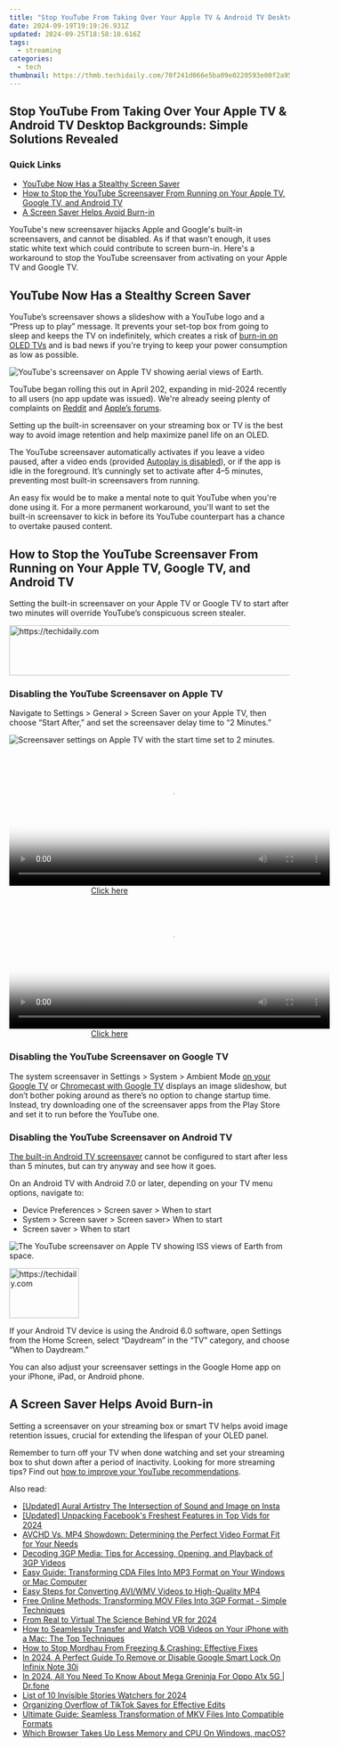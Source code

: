 ```yaml
---
title: "Stop YouTube From Taking Over Your Apple TV & Android TV Desktop Backgrounds: Simple Solutions Revealed"
date: 2024-09-19T19:19:26.931Z
updated: 2024-09-25T18:58:10.616Z
tags:
  - streaming
categories:
  - tech
thumbnail: https://thmb.techidaily.com/70f241d066e5ba09e0220593e00f2a957d64d581fb486617b19976fb6093a216.jpg
---
```


## Stop YouTube From Taking Over Your Apple TV & Android TV Desktop Backgrounds: Simple Solutions Revealed

### Quick Links

* [YouTube Now Has a Stealthy Screen Saver](https://fox-cloud.techidaily.com/new-remarkable-appraisal-and-other-recommendations-for-2024/)
* [How to Stop the YouTube Screensaver From Running on Your Apple TV, Google TV, and Android TV](https://fake-location.techidaily.com/is-pgsharp-legal-when-you-are-playing-pokemon-on-tecno-pova-5-pro-drfone-by-drfone-virtual-android/)
* [A Screen Saver Helps Avoid Burn-in](https://some-techniques.techidaily.com/2024-approved-harvesting-stills-from-moving-images-on-windows/)

 YouTube's new screensaver hijacks Apple and Google's built-in screensavers, and cannot be disabled. As if that wasn’t enough, it uses static white text which could contribute to screen burn-in. Here's a workaround to stop the YouTube screensaver from activating on your Apple TV and Google TV.

##  YouTube Now Has a Stealthy Screen Saver

 YouTube’s screensaver shows a slideshow with a YouTube logo and a “Press up to play” message. It prevents your set-top box from going to sleep and keeps the TV on indefinitely, which creates a risk of [burn-in on OLED TVs](https://twitter-videos.techidaily.com/new-2024-approved-laughter-ledger-ranking-the-highest-viral-jokes/) and is bad news if you're trying to keep your power consumption as low as possible.

![YouTube's screensaver on Apple TV showing aerial views of Earth.](https://static1.howtogeekimages.com/wordpress/wp-content/uploads/2024/05/google-youtube-app-apple-tv-screensaver-aerial-earth-views.jpg) 

 TouTube began rolling this out in April 202, expanding in mid-2024 recently to all users (no app update was issued). We're already seeing plenty of complaints on [Reddit](https://www.reddit.com/r/appletv/comments/14ay8g4/disable%5Fyoutube%5Fscreensavers/) and [Apple’s forums](https://discussions.apple.com/thread/254933345).

 Setting up the built-in screensaver on your streaming box or TV is the best way to avoid image retention and help maximize panel life on an OLED.

 The YouTube screensaver automatically activates if you leave a video paused, after a video ends (provided [Autoplay is disabled](https://facebook-video-recording.techidaily.com/new-in-2024-mp3-repository-from-fb-posts/)), or if the app is idle in the foreground. It’s cunningly set to activate after 4–5 minutes, preventing most built-in screensavers from running.

 An easy fix would be to make a mental note to quit YouTube when you're done using it. For a more permanent workaround, you'll want to set the built-in screensaver to kick in before its YouTube counterpart has a chance to overtake paused content.

##  How to Stop the YouTube Screensaver From Running on Your Apple TV, Google TV, and Android TV

 Setting the built-in screensaver on your Apple TV or Google TV to start after two minutes will override YouTube’s conspicuous screen stealer.

<!-- affiliate ads begin -->
<a href="https://ephamedtechinc.pxf.io/c/5597632/2137222/26400" target="_top" id="2137222">
  <img src="//a.impactradius-go.com/display-ad/26400-2137222" border="0" alt="https://techidaily.com" width="728" height="90"/>
</a>
<img height="0" width="0" src="https://ephamedtechinc.pxf.io/i/5597632/2137222/26400" style="position:absolute;visibility:hidden;" border="0" />
<!-- affiliate ads end -->

###  Disabling the YouTube Screensaver on Apple TV

 Navigate to Settings > General > Screen Saver on your Apple TV, then choose “Start After,” and set the screensaver delay time to “2 Minutes.”

![Screensaver settings on Apple TV with the start time set to 2 minutes.](https://static1.howtogeekimages.com/wordpress/wp-content/uploads/2024/05/apple-tvos-17-5-settings-screen-saver-start-time-two-minutes.jpg) 

<!-- affiliate ads begin -->
<span id="1983584">
					<video width="576" height="240" style="cursor:pointer"
           poster="//a.impactradius-go.com/display-clicktoplayimage/1983584.png"
           onclick="if(!this.playClicked){this.play();this.setAttribute('controls',true);this.playClicked=true;}">
	   <source src="//a.impactradius-go.com/display-ad/22993-1983584">
	   <img src="//a.impactradius-go.com/display-clicktoplayimage/1983584.png" style="border: none; height: 100%; width: 100%; object-fit: contain">
	</video>
	<div style="width:360px;text-align:center"><a href="javascript:window.open(decodeURIComponent('https%3A%2F%2Fhomestyler.sjv.io%2Fc%2F5597632%2F1983584%2F22993'), '_blank');void(0);">Click here</a></div>
</span>
<img height="0" width="0" src="https://imp.pxf.io/i/5597632/1983584/22993" style="position:absolute;visibility:hidden;" border="0" />
<!-- affiliate ads end -->

<!-- affiliate ads begin -->
<span id="1982485">
					<video width="576" height="240" style="cursor:pointer"
           poster="//a.impactradius-go.com/display-clicktoplayimage/1982485.png"
           onclick="if(!this.playClicked){this.play();this.setAttribute('controls',true);this.playClicked=true;}">
	   <source src="//a.impactradius-go.com/display-ad/22993-1982485">
	   <img src="//a.impactradius-go.com/display-clicktoplayimage/1982485.png" style="border: none; height: 100%; width: 100%; object-fit: contain">
	</video>
	<div style="width:360px;text-align:center"><a href="javascript:window.open(decodeURIComponent('https%3A%2F%2Fhomestyler.sjv.io%2Fc%2F5597632%2F1982485%2F22993'), '_blank');void(0);">Click here</a></div>
</span>
<img height="0" width="0" src="https://imp.pxf.io/i/5597632/1982485/22993" style="position:absolute;visibility:hidden;" border="0" />
<!-- affiliate ads end -->

###  Disabling the YouTube Screensaver on Google TV

 The system screensaver in Settings > System > Ambient Mode [on your Google TV](https://extra-resources.techidaily.com/updated-10-top-tools-for-dynamic-image-background-alterations/) or [Chromecast with Google TV](https://ios-unlock.techidaily.com/how-to-remove-and-reset-face-id-on-iphone-11-pro-max-by-drfone-ios/) displays an image slideshow, but don’t bother poking around as there’s no option to change startup time. Instead, try downloading one of the screensaver apps from the Play Store and set it to run before the YouTube one.

###  Disabling the YouTube Screensaver on Android TV

[The built-in Android TV screensaver](https://unlock-android.techidaily.com/the-ultimate-guide-to-tecno-spark-go-2023-pattern-lock-screen-everything-you-need-to-know-by-drfone-android/) cannot be configured to start after less than 5 minutes, but can try anyway and see how it goes.

 On an Android TV with Android 7.0 or later, depending on your TV menu options, navigate to:

* Device Preferences > Screen saver > When to start
* System > Screen saver > Screen saver> When to start
* Screen saver > When to start

![The YouTube screensaver on Apple TV showing ISS views of Earth from space.](https://static1.howtogeekimages.com/wordpress/wp-content/uploads/2024/05/google-youtube-app-apple-tv-screensaver.jpg) 

<!-- affiliate ads begin -->
<a href="https://aligracehair.sjv.io/c/5597632/2135395/19272" target="_top" id="2135395">
  <img src="//a.impactradius-go.com/display-ad/19272-2135395" border="0" alt="https://techidaily.com" width="125" height="90"/>
</a>
<img height="0" width="0" src="https://aligracehair.sjv.io/i/5597632/2135395/19272" style="position:absolute;visibility:hidden;" border="0" />
<!-- affiliate ads end -->

 If your Android TV device is using the Android 6.0 software, open Settings from the Home Screen, select “Daydream” in the “TV” category, and choose “When to Daydream.”

 You can also adjust your screensaver settings in the Google Home app on your iPhone, iPad, or Android phone.

##  A Screen Saver Helps Avoid Burn-in

 Setting a screensaver on your streaming box or smart TV helps avoid image retention issues, crucial for extending the lifespan of your OLED panel.

 Remember to turn off your TV when done watching and set your streaming box to shut down after a period of inactivity. Looking for more streaming tips? Find out [how to improve your YouTube recommendations](https://instagram-video-recordings.techidaily.com/updated-in-2024-unlocking-slow-motion-magic-in-instagram-reels/).

<ins class="adsbygoogle"
     style="display:block"
     data-ad-format="autorelaxed"
     data-ad-client="ca-pub-7571918770474297"
     data-ad-slot="1223367746"></ins>

<ins class="adsbygoogle"
     style="display:block"
     data-ad-client="ca-pub-7571918770474297"
     data-ad-slot="8358498916"
     data-ad-format="auto"
     data-full-width-responsive="true"></ins>

<span class="atpl-alsoreadstyle">Also read:</span>
<div><ul>
<li><a href="https://extra-resources.techidaily.com/updated-aural-artistry-the-intersection-of-sound-and-image-on-insta/"><u>[Updated] Aural Artistry The Intersection of Sound and Image on Insta</u></a></li>
<li><a href="https://facebook-video-content.techidaily.com/updated-unpacking-facebooks-freshest-features-in-top-vids-for-2024/"><u>[Updated] Unpacking Facebook's Freshest Features in Top Vids for 2024</u></a></li>
<li><a href="https://media-tips.techidaily.com/avchd-vs-mp4-showdown-determining-the-perfect-video-format-fit-for-your-needs/"><u>AVCHD Vs. MP4 Showdown: Determining the Perfect Video Format Fit for Your Needs</u></a></li>
<li><a href="https://media-tips.techidaily.com/decoding-3gp-media-tips-for-accessing-opening-and-playback-of-3gp-videos/"><u>Decoding 3GP Media: Tips for Accessing, Opening, and Playback of 3GP Videos</u></a></li>
<li><a href="https://media-tips.techidaily.com/easy-guide-transforming-cda-files-into-mp3-format-on-your-windows-or-mac-computer/"><u>Easy Guide: Transforming CDA Files Into MP3 Format on Your Windows or Mac Computer</u></a></li>
<li><a href="https://media-tips.techidaily.com/easy-steps-for-converting-aviwmv-videos-to-high-quality-mp4/"><u>Easy Steps for Converting AVI/WMV Videos to High-Quality MP4</u></a></li>
<li><a href="https://media-tips.techidaily.com/free-online-methods-transforming-mov-files-into-3gp-format-simple-techniques/"><u>Free Online Methods: Transforming MOV Files Into 3GP Format - Simple Techniques</u></a></li>
<li><a href="https://some-knowledge.techidaily.com/from-real-to-virtual-the-science-behind-vr-for-2024/"><u>From Real to Virtual The Science Behind VR for 2024</u></a></li>
<li><a href="https://media-tips.techidaily.com/how-to-seamlessly-transfer-and-watch-vob-videos-on-your-iphone-with-a-mac-the-top-techniques/"><u>How to Seamlessly Transfer and Watch VOB Videos on Your iPhone with a Mac: The Top Techniques</u></a></li>
<li><a href="https://win-able.techidaily.com/how-to-stop-mordhau-from-freezing-and-crashing-effective-fixes/"><u>How to Stop Mordhau From Freezing & Crashing: Effective Fixes</u></a></li>
<li><a href="https://unlock-android.techidaily.com/in-2024-a-perfect-guide-to-remove-or-disable-google-smart-lock-on-infinix-note-30i-by-drfone-android/"><u>In 2024, A Perfect Guide To Remove or Disable Google Smart Lock On Infinix Note 30i</u></a></li>
<li><a href="https://android-pokemon-go.techidaily.com/in-2024-all-you-need-to-know-about-mega-greninja-for-oppo-a1x-5g-drfone-by-drfone-virtual-android/"><u>In 2024, All You Need To Know About Mega Greninja For Oppo A1x 5G | Dr.fone</u></a></li>
<li><a href="https://instagram-clips.techidaily.com/list-of-10-invisible-stories-watchers-for-2024/"><u>List of 10 Invisible Stories Watchers for 2024</u></a></li>
<li><a href="https://fox-info.techidaily.com/organizing-overflow-of-tiktok-saves-for-effective-edits/"><u>Organizing Overflow of TikTok Saves for Effective Edits</u></a></li>
<li><a href="https://media-tips.techidaily.com/ultimate-guide-seamless-transformation-of-mkv-files-into-compatible-formats/"><u>Ultimate Guide: Seamless Transformation of MKV Files Into Compatible Formats</u></a></li>
<li><a href="https://windows11.techidaily.com/which-browser-takes-up-less-memory-and-cpu-on-windows-macos/"><u>Which Browser Takes Up Less Memory and CPU On Windows, macOS?</u></a></li>
</ul></div>

